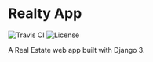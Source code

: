 # Realty App
![Travis CI](https://travis-ci.com/adityamahapatra/realty-app.svg?branch=main) ![License](https://img.shields.io/badge/License-MIT-blue)

A Real Estate web app built with Django 3.
